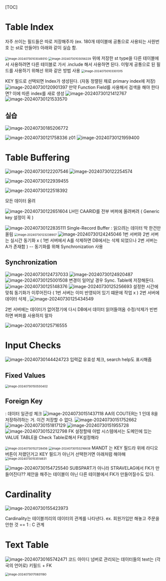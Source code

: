 [TOC]

# Table Index

자주 쓰이는 필드들은 따로 저장해주자
(ex. 180개 테이블에 공통으로 사용되는 사원번호 는 st로 만들어!)
아래와 같이 실습 함.

<img src="./../img/image-20240730103049310.png" alt="image-20240730103049310" style="zoom:67%;" />
<img src="./../img/image-20240730103056229.png" alt="image-20240730103056229" style="zoom:67%;" />
위에 저장한 st type을 다른 테이블에서 사용하려면 다른 테이블로 가서 .include 해서 사용하면 된다. 이렇게 공통으로 된 필드를 사용하기 위해선 위와 같은 방법 사용

<img src="./../img/image-20240730103301315.png" alt="image-20240730103301315" style="zoom:67%;" />

KEY 필드로 선택되면 Index가 생성된다. (자동 정렬된 채로 primary index에 저장)
![image-20240730120901397](./../img/image-20240730120901397.png)
만약 Function Field를 사용해서 검색을 해야 한다면? 이에 따른 index를 새로 생성
![image-20240730121412767](./../img/image-20240730121412767.png)
![image-20240730121533570](./../img/image-20240730121533570.png)

## 실습

![image-20240730185206772](./../img/image-20240730185206772.png)

![image-20240730121758336](./../img/image-20240730121758336.png)
z01
![image-20240730121959400](./../img/image-20240730121959400.png)

# Table Buffering

![image-20240730122207546](./../img/image-20240730122207546.png)
![image-20240730122254574](./../img/image-20240730122254574.png)

![image-20240730122939455](./../img/image-20240730122939455.png)


![image-20240730122518392](./../img/image-20240730122518392.png)

모든 데이터 올려

![image-20240730122651604](./../img/image-20240730122651604.png)
LH인 CAARID를 전부 버퍼에 올려버려 ( Generic key 설정이 꼭 )

![image-20240730122835111](./../img/image-20240730122835111.png)
Single-Record Buffer : 읽으려는 데이터 딱 한건만 올림
<img src="./../img/image-20240730123238907.png" alt="image-20240730123238907" style="zoom:67%;" />
![image-20240730124245046](./../img/image-20240730124245046.png)
1번 서버와 2번 서버는 실시간 동기화 x ( 1번 서버에서 A를 삭제하면 DB에서는 삭제 되었으나 2번 서버는 A가 존재함 ) -- 동기화를 위해 Synchronization 사용

## Synchronization

![image-20240730124737033](./../img/image-20240730124737033.png)
![image-20240730124920487](./../img/image-20240730124920487.png)
![image-20240730125001508](./../img/image-20240730125001508.png)
변경이 일어날 경우 Sync. Table에 저장해둔다. 
![image-20240730125148376](./../img/image-20240730125148376.png)
![image-20240730125256693](./../img/image-20240730125256693.png)
설정한 시간에 맞춰 동기화가 이루어진다
( 1번 서버는 이미 반영되어 있기 떄문에 작업 x )
2번 서버에 데이터 삭제 , 
![image-20240730125434549](./../img/image-20240730125434549.png)

2번 서버에는 데이터가 없어졌기에 다시 DB에서 데이터 읽어들여옴
수정/삭제가 빈번하면 버퍼를 사용하지 말자

![image-20240730125716555](./../img/image-20240730125716555.png)

# Input Checks

![image-20240730144424723](./../img/image-20240730144424723.png)
입력값 유효성 체크, search help도 표시해줌

## Fixed Values

<img src="./../img/image-20240730150530402.png" alt="image-20240730150530402" style="zoom:67%;" />

## Foreign Key

: 데이터 일관성 체크
![image-20240730151437118](./../img/image-20240730151437118.png)
AA의 COUTER는 1 인데 8을 저장하려하는 거. 이건 저장할 수 없다.
![image-20240730151752662](./../img/image-20240730151752662.png)
![image-20240730151817129](./../img/image-20240730151817129.png)
![image-20240730151955728](./../img/image-20240730151955728.png)
![image-20240730152212798](./../img/image-20240730152212798.png)
FK 설정할때 아밥 시스템에서는 도메인에 있는 VALUE TABLE을 Check Table로해서 FK설정해라

<img src="./../img/image-20240730152728456.png" alt="image-20240730152728456" style="zoom:67%;" />
<img src="./../img/image-20240730153216608.png" alt="image-20240730153216608" style="zoom:67%;" />
MANDT 는 KEY 필드라 위에 라디오 버튼이 저랬던거고
KEY 필드가 아닌거 선택한거면 아래처럼 해야해
<img src="./../img/image-20240730153514631.png" alt="image-20240730153514631" style="zoom:67%;" />

![image-20240730154725540](./../img/image-20240730154725540.png)
SUBSPART가 아니라 STRAVELAG에서 FK가 만들어진다??
제안을 해주는 테이블이 아닌 다른 테이블에서 FK가 만들어질수도 있다.

# Cardinality

<img src="./../img/image-20240730155423973.png" alt="image-20240730155423973" />

Cardinality는 테이블끼리의 데이터의 관계를 나타낸다. 
ex. 회원가입만 해놓고 주문을 안한 것 == 1 : C 관계

# Text Table

![image-20240730165742471](./../img/image-20240730165742471.png)
코드 아이디 넘버로 관리되는 데이터들의 text는 (각국의 언어로) 키필드 + FK 

<img src="./../img/image-20240730170831180.png" alt="image-20240730170831180" style="zoom:67%;" />

